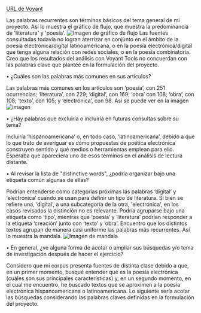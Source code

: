 
[URL de Voyant](https://voyant-tools.org/?corpus=6ea9c22503ec4dd97b95305c4d566ba9&view=corpusset)

Las palabras recurrentes son términos básicos del tema general de mi proyecto. Así lo muestra el gráfico de flujo, que muestra la predominancia de 'literatura' y 'poesía'. ![Imagen de gráfico de flujo](
https://github.com/nivaca/Visiones202110/blob/main/CalderonJ/Corpus/Grafico%20de%20flujo.png)
Las fuentes consultadas todavía no logran aterrizar en conjunto en el ámbito de la poesía electrónica/digital latinoamericana, o en la poesía electrónica/digital que tenga alguna relación con redes sociales, o en la poesía combinatoria. Creo que los resultados del análisis con Voyant Tools no concuerdan con las palabras clave que planteé en la formulación del proyecto.    

•	¿Cuáles son las palabras más comunes en sus artículos? 

Las palabras más comunes en los artículos son ‘poesía’, con 251 ocurrencias; ‘literatura’, con 229; ‘digital’, con 169; ‘obra’ con 108; ‘obra’, con 108; ‘texto’, con 105; y ‘electrónica’, con 98. Así se puede ver en la imagen ![imagen](
https://github.com/nivaca/Visiones202110/blob/main/CalderonJ/Corpus/Cirrus.png)


•	¿Hay palabras que excluiría o incluiría en futuras consultas sobre su tema? 

Incluiría ‘hispanoamericana’ o, en todo caso, ‘latinoamericana’, debido a que lo que trato de averiguar es cómo propuestas de poética electrónica construyen sentido y qué medios o herramientas emplean para ello. Esperaba que apareciera uno de esos términos en el análisis de lectura distante. 

•	Al revisar la lista de "distinctive words", ¿podría organizar bajo una etiqueta común algunas de ellas?

Podrían entenderse como categorías próximas las palabras ‘digital’ y ‘electrónica’ cuando se usan para definir un tipo de literatura. Si bien se refiere una, ‘digital’, a una subcategoría de la otra, 'electrónica', en los casos revisados la distinción no es relevante. Podría agruparse bajo una etiqueta como ‘tipo’, mientras que ‘poesía’ y ‘literatura’ podrían responder a la etiqueta ‘creación’ junto con ‘texto’ y ‘obra’. Encuentro que los distintos textos agrupan de manera casi uniforme las palabras más recurrentes. Así lo muestra la mandala. 
![Imagen de mandala](
https://github.com/nivaca/Visiones202110/blob/main/CalderonJ/Corpus/Mandala.png)


•	En general, ¿ve alguna forma de acotar o ampliar sus búsquedas y/o tema de investigación después de hacer el ejercicio?

Considero que mi corpus presenta fuentes de distinta clase debido a que, en un primer momento, busqué entender qué es la poesía electrónica (cuáles son sus principales características) y, en un segundo momento, en el cual me encuentro, he buscado textos que se aproximen a la poesía electrónica hispanoamericana o latinoamericana. Lo siguiente sería acotar las búsquedas considerando las palabras claves definidas en la formulación del proyecto.
